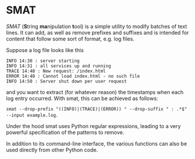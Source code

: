 # SMAT

_SMAT_ (**S**tring **ma**nipulation **t**ool) is a simple utility to modify batches of text lines. It can add, as well as remove prefixes and suffixes and is
intended for content that follow some sort of format, e.g. log files.

Suppose a log file looks like this

```log
INFO 14:30 : server starting
INFO 14:31 : all services up and running
TRACE 14:40 : New request: /index.html
ERROR 14:40 : Cannot load index.html - no such file
INFO 14:50 : Server shut down per user request
```

and you want to extract (for whatever reason) the timestamps when each log entry occurred. With smat, this can be achieved as follows:

`smat --drop-prefix "((INFO)|(TRACE)|(ERROR)) " --drop-suffix " : .*$" --input example.log`.

Under the hood smat uses Python regular expressions, leading to a very powerful specification of the patterns to remove.

In addition to its command-line interface, the various functions can also be used directly from other Python code.
